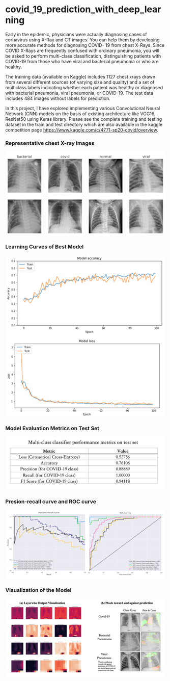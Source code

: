 # covid_19_prediction_with_deep_learning


Early in the epidemic, physicians were actually diagnosing cases of cornavirus using X-Ray and CT images. You can help them by developing more accurate methods for diagnosing COVID- 19 from chest X-Rays. Since COVID X-Rays are frequently confused with ordinary pneumonia, you will be asked to perform multi-class classification, distinguishing patients with COVID-19 from those who have viral and bacterial pneumonia or who are healthy.

The training data (available on Kaggle) includes 1127 chest xrays drawn from several different sources (of varying size and quality) and a set of multiclass labels indicating whether each patient was healthy or diagnosed with bacterial pneumonia, viral pneumonia, or COVID-19. The test data includes 484 images without labels for prediction.

In this project, I have explored implementing various Convolutional Neural Network (CNN) models on the basis of existing architecture like VGG16, ResNet50 using Keras library. Please see the complete training and testing dataset in the train and test directory which are also available in the kaggle competition page https://www.kaggle.com/c/4771-sp20-covid/overview.


### Representative chest X-ray images
<img src="https://github.com/leyimai/covid_19_prediction_with_deep_learning/blob/master/report_figures/1samples.png" width="600"  />


### Learning Curves of Best Model
<img src="https://github.com/leyimai/covid_19_prediction_with_deep_learning/blob/master/report_figures/2learning_curve.png" width="500"  />

### Model Evaluation Metrics on Test Set
<img src="https://github.com/leyimai/covid_19_prediction_with_deep_learning/blob/master/report_figures/3metrics.png" width="500"  />

### Presion-recall curve and ROC curve
<img src="https://github.com/leyimai/covid_19_prediction_with_deep_learning/blob/master/report_figures/4performance_curve.png" width="600"  />

### Visualization of the Model
<img src="https://github.com/leyimai/covid_19_prediction_with_deep_learning/blob/master/report_figures/interpretation2.png" width="600"  />


